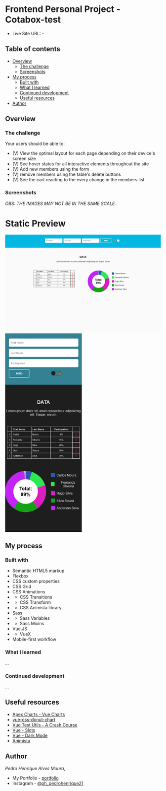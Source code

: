 # Frontend Personal Project - Cotabox-test

<!-- - Live Site URL: - <a href="https://" target="_blank" alt="">Poke Shop</a> -->
- Live Site URL: - <a href="#" target="_blank" alt=""></a>
## Table of contents

- [Overview](#overview)
  - [The challenge](#the-challenge)
  - [Screenshots](#screenshots)
- [My process](#my-process)
  - [Built with](#built-with)
  - [What I learned](#what-i-learned)
  - [Continued development](#continued-development)
  - [Useful resources](#useful-resources)
- [Author](#author)

## Overview

### The challenge

Your users should be able to:

- (V) View the optimal layout for each page depending on their device's screen size
- (V) See hover states for all interactive elements throughout the site
- (V) Add new members using the form
- (V) remove members using the table's delete buttons
- (V) See the cart reacting to the every change in the members list

### Screenshots

  *OBS: THE IMAGES MAY NOT BE IN THE SAME SCALE.*

# Static Preview


<span>
  <img src="/public/screenshots/members-participations-desktop.png" width="640px" style="display: inline">
</span>
<span>
  <img src="/public/screenshots/members-participations-mobile.png" height="640px" style="display: inline">
</span>


## My process

### Built with

- Semantic HTML5 markup
- Flexbox
- CSS custom properties
- CSS Grid
- CSS Animations
- - CSS Transitions
- - CSS Transform
- - CSS Animista library 
- Sass
- - Sass Variables
- - Sass Mixins
- Vue.JS
- - VueX
- Mobile-first workflow

### What I learned

...

### Continued development

...
## Useful resources

- <a href="https://apexcharts.com/docs/vue-charts/" alt="Apex Charts - Vue Charts" target="_blank">Apex Charts - Vue Charts</a>
- <a href="https://www.npmjs.com/package/vue-css-donut-chart" alt="vue-css-donut-chart" target="_blank">vue-css-donut-chart</a>
- <a href="https://next.vue-test-utils.vuejs.org/guide/essentials/a-crash-course.html#arrange-act-assert" alt="Vue Test Utils - A Crash Course" target="_blank">Vue Test Utils - A Crash Course</a>
- <a href="https://v3.vuejs.org/guide/component-slots.html#render-scope" alt="Vue - Slots" target="_blank">Vue - Slots</a>
- <a href="https://dev.to/tqbit/create-your-own-dark-mode-toggle-component-with-vue-js-1284" alt="Vue - Dark Mode" target="_blank">Vue - Dark Mode</a>
- <a href="https://animista.net/play/basic" alt="Animista" target="_blank">Animista</a>

## Author
<em>Pedro Henrique Alves Moura</em>,

- My Portfolio - [portfolio](https://pedro-meuportfolio.netlify.app)
- Instagram - [@ph_pedrohenrique21](https://www.instagram.com/ph_pedrohenrique21/)
